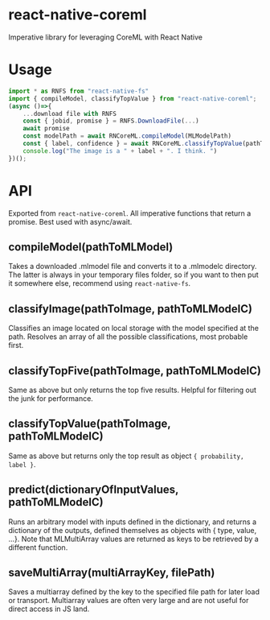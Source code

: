 # react-native-coreml

Imperative library for leveraging CoreML with React Native

# Usage

```javascript
import * as RNFS from "react-native-fs"
import { compileModel, classifyTopValue } from "react-native-coreml";
(async ()=>{
    ...download file with RNFS
    const { jobid, promise } = RNFS.DownloadFile(...)
    await promise
    const modelPath = await RNCoreML.compileModel(MLModelPath)
    const { label, confidence } = await RNCoreML.classifyTopValue(pathToImage, modelPath)
    console.log("The image is a " + label + ". I think. ")
})();
```

# API

Exported from `react-native-coreml`. All imperative functions that return a promise. Best used with async/await.

## compileModel(pathToMLModel)

Takes a downloaded .mlmodel file and converts it to a .mlmodelc directory. The latter is always in your temporary files folder, so if you want to then put it somewhere else, recommend using `react-native-fs`.

## classifyImage(pathToImage, pathToMLModelC)

Classifies an image located on local storage with the model specified at the path. Resolves an array of all the possible classifications, most probable first.

## classifyTopFive(pathToImage, pathToMLModelC)

Same as above but only returns the top five results. Helpful for filtering out the junk for performance.

## classifyTopValue(pathToImage, pathToMLModelC)

Same as above but returns only the top result as object `{ probability, label }`.

## predict(dictionaryOfInputValues, pathToMLModelC)

Runs an arbitrary model with inputs defined in the dictionary, and returns a dictionary of the outputs, defined themselves as objects with { type, value, ...}. Note that MLMultiArray values are returned as keys to be retrieved by a different function.

## saveMultiArray(multiArrayKey, filePath)

Saves a multiarray defined by the key to the specified file path for later load or transport. Multiarray values are often very large and are not useful for direct access in JS land.
